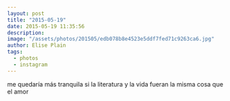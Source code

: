 ```yaml
---
layout: post
title: "2015-05-19"
date: 2015-05-19 11:35:56
description: 
image: "/assets/photos/201505/edb078b8e4523e5ddf7fed71c9263ca6.jpg"
author: Elise Plain
tags: 
  - photos
  - instagram
---
```


me quedaría más tranquila si la literatura y la vida fueran la misma cosa que el amor
<p></p>
